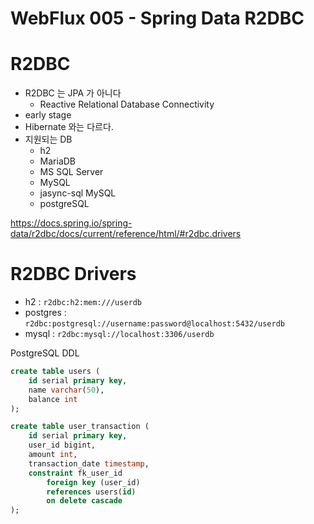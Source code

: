 # WebFlux 005 - Spring Data R2DBC



# R2DBC

- R2DBC 는 JPA 가 아니다
  - Reactive Relational Database Connectivity
- early stage
- Hibernate 와는 다르다.
- 지원되는 DB
  - h2
  - MariaDB
  - MS SQL Server
  - MySQL
  - jasync-sql MySQL
  - postgreSQL

https://docs.spring.io/spring-data/r2dbc/docs/current/reference/html/#r2dbc.drivers



# R2DBC Drivers

- h2 : `r2dbc:h2:mem:///userdb`
- postgres : `r2dbc:postgresql://username:password@localhost:5432/userdb`
- mysql : `r2dbc:mysql://localhost:3306/userdb`



PostgreSQL DDL

```sql
create table users (
    id serial primary key,
    name varchar(50),
    balance int
);

create table user_transaction (
    id serial primary key,
    user_id bigint,
    amount int,
    transaction_date timestamp,
	constraint fk_user_id
		foreign key (user_id) 
		references users(id) 
		on delete cascade
);
```









